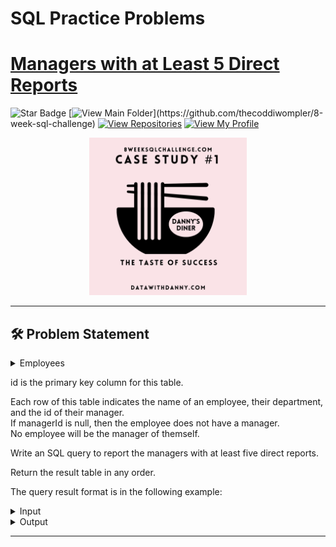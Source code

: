 # SQL Practice Problems

# [Managers with at Least 5 Direct Reports](https://leetcode.com/problems/managers-with-at-least-5-direct-reports)
![Star Badge](https://img.shields.io/static/v1?label=%F0%9F%8C%9F&message=If%20Useful&style=style=flat&color=BC4E99)
[![View Main Folder](https://img.shields.io/badge/View-Main_Folder-971901?)](https://github.com/thecoddiwompler/8-week-sql-challenge)
[![View Repositories](https://img.shields.io/badge/View-My_Repositories-blue?logo=GitHub)](https://github.com/thecoddiwompler?tab=repositories)
[![View My Profile](https://img.shields.io/badge/View-My_Profile-green?logo=GitHub)](https://github.com/thecoddiwompler)


<p align="center">
<img src="https://github.com/thecoddiwompler/8-week-sql-challenge/blob/main/IMG/diner.png" width=50% height=50%>

---

## 🛠️ Problem Statement


<details>
 <summary>
  Employees
 </summary>

|  Column Name  |Type |
| ------------- | ------------- |
| id  | int  |
| name  | varchar  |
| department | varchar |
| managerId | int |
>
</details>

id is the primary key column for this table.  
  
Each row of this table indicates the name of an employee, their department, and the id of their manager.  
If managerId is null, then the employee does not have a manager.    
No employee will be the manager of themself.  
  
  
Write an SQL query to report the managers with at least five direct reports.  

Return the result table in any order.  

The query result format is in the following example:  

 <details>
<summary>
Input
</summary>

| id  | name  | department | managerId |  
| --- |------ | ---------- | --------- | 
| 101 | John  | A          | None      |  
| 102 | Dan   | A          | 101       |  
| 103 | James | A          | 101       |  
| 104 | Amy   | A          | 101       |  
| 105 | Anne  | A          | 101       |  
| 106 | Ron   | B          | 101       |  

</details>

<details>
<summary>
Output
</summary>

| name |  
| ---- |  
| John |

</details>

---
